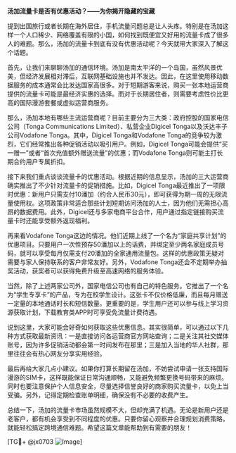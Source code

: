 **汤加流量卡是否有优惠活动？——为你揭开隐藏的宝藏**

提到出国旅行或者长期在海外居住，手机流量问题总是让人头疼。特别是在汤加这样一个人口稀少、网络覆盖有限的小国，如何找到既便宜又好用的流量卡成了很多人的难题。那么，汤加的流量卡到底有没有优惠活动呢？今天就带大家深入了解这个话题。

首先，让我们来聊聊汤加的通信环境。汤加是南太平洋的一个岛国，虽然风景优美，但经济发展相对滞后，互联网基础设施也并不发达。因此，在这里使用移动数据服务的成本通常会比发达国家高很多。对于短期游客来说，购买一张本地运营商提供的流量卡可能是最经济实惠的选择。而对于长期居住者，则需要考虑性价比更高的国际漫游套餐或虚拟运营商服务。

那么，汤加本地有哪些主流运营商呢？目前主要分为三大类：政府控股的国家电信公司（Tonga Communications Limited）、私营企业Digicel Tonga以及沃达丰子公司Vodafone Tonga。其中，Digicel Tonga和Vodafone Tonga的竞争较为激烈，它们经常推出各种促销活动以吸引用户。例如，Digicel Tonga可能会提供“买一赠一”或者“首次充值额外赠送流量”的优惠；而Vodafone Tonga则可能主打长期合约用户专属折扣。

接下来我们重点谈谈流量卡的优惠活动。根据近期的信息显示，汤加的三大运营商确实推出了不少针对流量卡的促销措施。比如，Digicel Tonga最近推出了一项限时优惠：新用户只需支付10潘加（约合人民币30元），即可获得为期一周的无限流量使用权。这项政策非常适合那些计划短期访问汤加的人士，因为他们无需担心高昂的数据费用。此外，Digicel还与多家电商平台合作，用户通过指定链接购买流量卡时还能享受额外返现福利。

再来看Vodafone Tonga这边的情况。他们近期上线了一个名为“家庭共享计划”的优惠项目。只要用户一次性预存50潘加以上的话费，并绑定至少两名家庭成员号码，就可以享受每月仅需支付20潘加的全家通用流量包。这样的优惠政策无疑对需要与家人保持联系的客户非常友好。另外，Vodafone Tonga还会不定期举办抽奖活动，获奖者可以获得免费升级至高速网络的服务体验。

当然，除了上述两家公司外，国家电信公司也有自己的特色服务。它推出了一个名为“学生专享卡”的产品，专为在校学生设计。这张卡不仅价格低廉，而且每月赠送一定量的本地通话时长和短信数量。更重要的是，学生用户还可以参与线上学习资源获取计划，下载教育类APP时可享受免流量计费待遇。

说到这里，大家可能会好奇如何获取这些优惠信息。其实很简单，可以通过以下几种方式获取最新资讯：一是直接访问各运营商官方网站查询；二是关注其社交媒体账号，因为许多促销活动都会第一时间发布在那里；三是加入当地的华人社群，那里往往会有热心网友分享实用经验。

最后再给大家几点小建议。如果你打算长期留在汤加，不妨尝试申请一张支持国际漫游的SIM卡，这样既能保证日常沟通顺畅，又能避免频繁更换号码带来的麻烦。同时也要注意保护个人信息安全，尽量选择信誉良好的商家购买流量卡，以免上当受骗。另外，记得定期检查账单明细，确保没有不必要的收费产生。

总结一下，汤加的流量卡市场虽然规模不大，但却充满了机遇。无论是新用户还是老客户，都有机会享受到不同程度的优惠。只要你留心观察并合理规划消费策略，就能轻松搞定跨境通信难题。希望这篇文章能帮助到有需要的朋友！

[TG💪+ @jx0703 ![Image](https://github.com/user-attachments/assets/dbca1d08-cadb-493c-b0ec-ad6f7a83f270)]